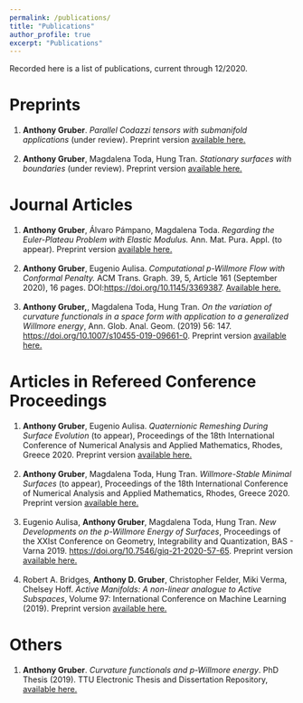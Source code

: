 ```yaml
---
permalink: /publications/
title: "Publications"
author_profile: true
excerpt: "Publications"
---
```


Recorded here is a list of publications, current through 12/2020.

# Preprints
<ol>
  <li><b>Anthony Gruber</b>.
    <i>Parallel Codazzi tensors with submanifold applications</i> (under review).
    Preprint version <a href= "https://arxiv.org/abs/2004.03103#">available here.</a> </li> <br>
  <li><b>Anthony Gruber</b>, Magdalena Toda, Hung Tran.
    <i>Stationary surfaces with boundaries</i> (under review).
    Preprint version <a href= "https://arxiv.org/abs/1912.07103#">available here.</a> </li>
</ol>

# Journal Articles
<ol>
  <li><b>Anthony Gruber</b>, Álvaro Pámpano, Magdalena Toda.
    <i>Regarding the Euler-Plateau Problem with Elastic Modulus.</i> Ann. Mat. Pura. Appl. (to appear).
    Preprint version <a href= "https://arxiv.org/abs/2010.00149#">available here.</a> </li> <br>
  <li><b>Anthony Gruber</b>, Eugenio Aulisa.
    <i>Computational p-Willmore Flow with Conformal Penalty.</i> ACM Trans. Graph. 39, 5, Article 161 (September 2020), 16 pages. DOI:<a href = https://doi.org/10.1145/3369387>https://doi.org/10.1145/3369387</a>.
    <a href=  "https://dl.acm.org/doi/10.1145/3369387?cid=99659571076">Available here.</a> </li> <br>
  <li><b>Anthony Gruber,</b>, Magdalena Toda, Hung Tran.
    <i>On the variation of curvature functionals in a space form
    with application to a generalized Willmore energy</i>,
    Ann. Glob. Anal. Geom. (2019) 56: 147.
    <a href= https://doi.org/10.1007/s10455-019-09661-0>https://doi.org/10.1007/s10455-019-09661-0</a>.
    Preprint version <a href = "https://arxiv.org/abs/1905.01759#">available here.</a></li>
</ol>

# Articles in Refereed Conference Proceedings
<ol>
  <li><b>Anthony Gruber</b>, Eugenio Aulisa.
    <i>Quaternionic Remeshing During Surface Evolution</i> (to appear), Proceedings of the 18th International Conference of Numerical Analysis and Applied Mathematics, Rhodes, Greece 2020.  Preprint version <a href = "../files/preprints/QRDSE.pdf" >available here.</a> </li> <br>
  <li><b>Anthony Gruber</b>, Magdalena Toda, Hung Tran.
    <i>Willmore-Stable Minimal Surfaces</i> (to appear), Proceedings of the 18th International Conference of Numerical Analysis and Applied Mathematics, Rhodes, Greece 2020. Preprint version <a href = "../files/preprints/WSMS.pdf" >available here.</a> </li> <br>
  <li> Eugenio Aulisa, <b>Anthony Gruber</b>, Magdalena Toda, Hung Tran.
    <i>New Developments on the p-Willmore Energy of Surfaces</i>,
    Proceedings of the XXIst Conference on Geometry, Integrability and Quantization, BAS - Varna 2019. <a href= https://doi.org/10.7546/giq-21-2020-57-65>https://doi.org/10.7546/giq-21-2020-57-65</a>. Preprint version <a href = "../files/preprints/PWillmoreGIQ.pdf" >available here.</a> </li> <br>
  <li> Robert A. Bridges, <b>Anthony D. Gruber</b>, Christopher Felder, Miki Verma, Chelsey Hoff.
    <i>Active Manifolds: A non-linear analogue to Active Subspaces</i>,
    Volume 97: International Conference on Machine Learning (2019).
    Preprint version <a href = "https://arxiv.org/abs/1904.13386#">available here.</a> </li>
</ol>

# Others
<ol>
  <li> <b>Anthony Gruber</b>.
    <i>Curvature functionals and p-Willmore energy</i>.  PhD Thesis (2019).
    TTU Electronic Thesis and Dissertation Repository, <a href = "https://ttu-ir.tdl.org/handle/2346/85351#">available here.</a> </li>
</ol>
